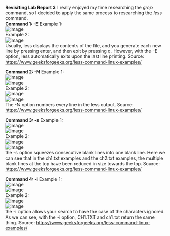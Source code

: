 **Revisiting Lab Report 3** 
I really enjoyed my time researching the *grep* command, so I decided to apply the same process to researching the *less* command.\
**Command 1: -E** 
Example 1:\
![image](https://user-images.githubusercontent.com/112985603/224848722-53052c7e-ed42-4968-8f27-f2d804ae4d04.png)\
Example 2:\
![image](https://user-images.githubusercontent.com/112985603/224882711-398c5602-c205-425f-b2f0-c31dc28fbbd4.png)\
Usually, less displays the contents of the file, and you generate each new line by pressing enter, and then exit by pressing q. However, with the -E option, less automatically exits upon the last line printing. 
Source: https://www.geeksforgeeks.org/less-command-linux-examples/

**Command 2: -N**
Example 1:\
![image](https://user-images.githubusercontent.com/112985603/224882951-7b5a132d-f1ef-4db8-aca8-a81f4ab513fb.png)\
![image](https://user-images.githubusercontent.com/112985603/224882933-3b2850a0-d00a-44b1-986f-7bc4d39d63df.png)\
Example 2:\
![image](https://user-images.githubusercontent.com/112985603/224883006-b3b3b2df-ade6-42b3-a0ef-2078c14aa3b6.png)\
![image](https://user-images.githubusercontent.com/112985603/224883037-3666d78a-b6e8-4b37-94cb-9e09466e2d68.png)\
The -N option numbers every line in the less output. 
Source: https://www.geeksforgeeks.org/less-command-linux-examples/

**Command 3: -s**
Example 1:\
![image](https://user-images.githubusercontent.com/112985603/224883401-eda96b72-99ed-4be6-9369-aead67b3ff73.png)\
![image](https://user-images.githubusercontent.com/112985603/224883429-df5c196b-813e-4c06-9e22-8a9fc5071f09.png)\
Example 2:\
![image](https://user-images.githubusercontent.com/112985603/224883508-765b8996-411f-448f-9635-b4781e128561.png)\
![image](https://user-images.githubusercontent.com/112985603/224883480-98b18c7a-3e53-4f26-b3ae-4767c8583fc2.png)\
the -s option squeezes consecutive blank lines into one blank line. Here we can see that in the ch1.txt examples and the ch2.txt examples, the multiple blank lines at the top have been reduced in size towards the top.
Source: https://www.geeksforgeeks.org/less-command-linux-examples/

**Command 4: -i**
Example 1:\
![image](https://user-images.githubusercontent.com/112985603/224883708-0cb90619-6e41-49da-9f00-f74cb9eaff1a.png)\
![image](https://user-images.githubusercontent.com/112985603/224883809-d89f3d3e-88cc-44bf-b64a-b6398e4b779e.png)\
Example 2:\
![image](https://user-images.githubusercontent.com/112985603/224883865-62625a63-b32f-493d-b906-e11f0a16e822.png)\
![image](https://user-images.githubusercontent.com/112985603/224883845-969a7550-6cb2-426e-8dad-6b0acc71ecf0.png)\
the -i option allows your search to have the case of the characters ignored. As we can see, with the -i option, CH1.TXT and ch1.txt return the same thing. 
Source: https://www.geeksforgeeks.org/less-command-linux-examples/




